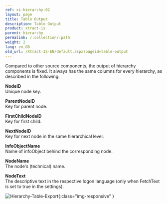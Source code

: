 ```yaml
---
ref: xi-hierarchy-02
layout: page
title: Table Output
description: Table Output
product: xtract-is
parent: hierarchy
permalink: /:collection/:path
weight: 2
lang: en_GB
old_url: /Xtract-IS-EN/default.aspx?pageid=table-output
---
```


Compared to other source components, the output of hierarchy components is fixed. It always has the same columns for every hierarchy, as described in the following:

**NodeID**<br>
Unique node key.

**ParentNodeID**<br>
Key for parent node.

**FirstChildNodeID**<br>
Key for first child.

**NextNodeID**<br>
Key for next node in the same hierarchical level.

**InfoObjectName**<br>
Name of infoObject behind the corresponding node.

**NodeName**<br>
The node's (technical) name.

**NodeText**<br>
The descriptive text in the respective logon language (only when FetchText is set to true in the settings).

![Hierarchy-Table-Export](/img/content/Hierarchy-Table-Export.png){:class="img-responsive" }